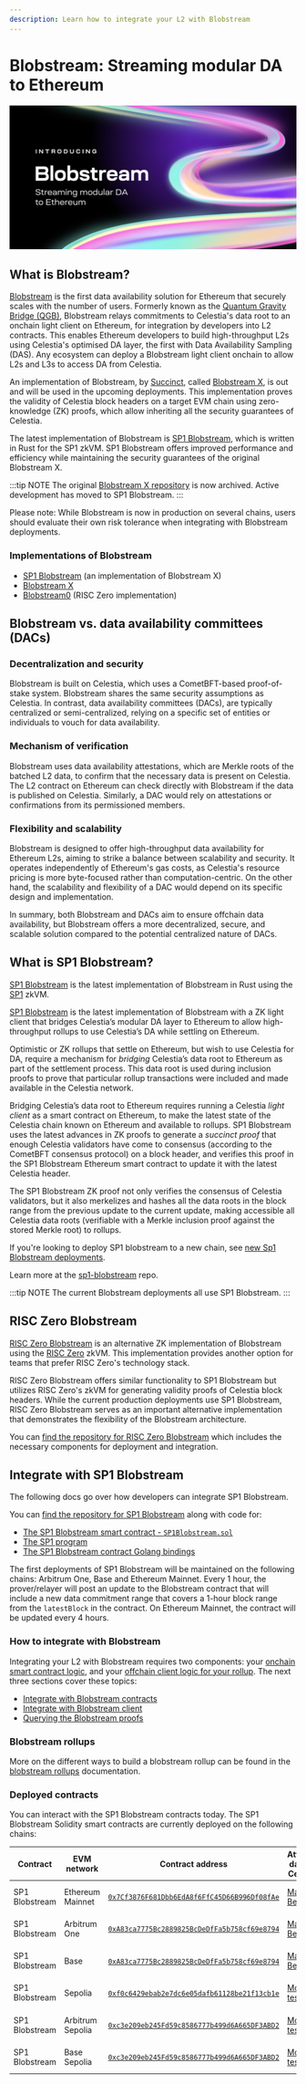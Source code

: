 ```yaml
---
description: Learn how to integrate your L2 with Blobstream
---
```


# Blobstream: Streaming modular DA to Ethereum

![Blobstream logo](/img/blobstream/blobstream_logo.png)

## What is Blobstream?

[Blobstream](https://blog.celestia.org/introducing-blobstream/)
is the first data availability solution for Ethereum that securely
scales with the number of users. Formerly known as the [Quantum Gravity Bridge (QGB)](https://blog.celestia.org/celestiums/),
Blobstream relays commitments to Celestia's data root to an onchain light client
on Ethereum, for integration by developers into L2 contracts. This enables Ethereum
developers to build high-throughput L2s using Celestia's optimised DA layer,
the first with Data Availability Sampling (DAS). Any ecosystem can deploy a
Blobstream light client onchain to allow L2s and L3s to access DA from Celestia.

An implementation of Blobstream, by [Succinct](https://docs.succinct.xyz/), called
[Blobstream X](https://github.com/succinctlabs/blobstreamx), is out
and will be used in the upcoming deployments. This implementation proves the
validity of Celestia block headers on a target EVM chain using zero-knowledge (ZK)
proofs, which allow inheriting all the security
guarantees of Celestia.

The latest implementation of Blobstream is [SP1 Blobstream](https://github.com/succinctlabs/sp1-blobstream),
which is written in Rust for the SP1 zkVM. SP1 Blobstream offers improved performance and
efficiency while maintaining the security guarantees of the original Blobstream X.

:::tip NOTE
The original [Blobstream X repository](https://github.com/succinctlabs/blobstreamx) 
is now archived. Active development has moved to SP1 Blobstream.
:::

Please note: While Blobstream is now in production on several chains, users should evaluate their own risk tolerance when integrating with Blobstream deployments.

### Implementations of Blobstream

- [SP1 Blobstream](#what-is-sp1-blobstream) (an implementation of Blobstream X)
- [Blobstream X](/how-to-guides/blobstreamx.md)
- [Blobstream0](#risc-zero-blobstream) (RISC Zero implementation)

## Blobstream vs. data availability committees (DACs)

### Decentralization and security

Blobstream is built on Celestia, which uses a CometBFT-based proof-of-stake
system. Blobstream shares the same security assumptions
as Celestia. In contrast, data availability committees (DACs), are typically
centralized or semi-centralized, relying on a specific set of entities or
individuals to vouch for data availability.

### Mechanism of verification

Blobstream uses data availability attestations, which are Merkle roots of
the batched L2 data, to confirm that the necessary data is present on Celestia.
The L2 contract on Ethereum can check directly with Blobstream if the data
is published on Celestia. Similarly, a DAC would rely on
attestations or confirmations from its permissioned members.

### Flexibility and scalability

Blobstream is designed to offer high-throughput data availability for Ethereum
L2s, aiming to strike a balance between scalability and security. It operates
independently of Ethereum's gas costs, as Celestia's resource pricing is more
byte-focused rather than computation-centric. On the other hand, the scalability
and flexibility of a DAC would depend on its specific design and implementation.

In summary, both Blobstream and DACs aim to ensure offchain data availability,
but Blobstream offers a more decentralized, secure, and scalable solution
compared to the potential centralized nature of DACs.

## What is SP1 Blobstream?

[SP1 Blobstream](https://github.com/succinctlabs/sp1-blobstream) is the latest implementation of Blobstream
in Rust using the [SP1](https://github.com/succinctlabs/sp1) zkVM.

[SP1 Blobstream](https://github.com/succinctlabs/sp1-blobstream) is the latest implementation of Blobstream with a
ZK light client that bridges Celestia’s modular DA layer to
Ethereum to allow high-throughput rollups to use Celestia’s DA while settling
on Ethereum.

Optimistic or ZK rollups that settle on Ethereum, but wish to use Celestia for
DA, require a mechanism for _bridging_ Celestia’s data root to Ethereum as part
of the settlement process. This data root is used during inclusion proofs to
prove that particular rollup transactions were included and made available in
the Celestia network.

Bridging Celestia’s data root to Ethereum requires running a Celestia
_light client_ as a smart contract on Ethereum, to make the latest state
of the Celestia chain known on Ethereum and available to rollups. SP1 Blobstream
uses the latest advances in ZK proofs to generate a
_succinct proof_ that enough Celestia validators have come to consensus
(according to the CometBFT consensus protocol) on a block header, and
verifies this proof in the SP1 Blobstream Ethereum smart contract to update
it with the latest Celestia header.

The SP1 Blobstream ZK proof not only verifies the consensus of
Celestia validators, but it also merkelizes and hashes all the data roots
in the block range from the previous update to the current update, making
accessible all Celestia data roots (verifiable with a Merkle inclusion proof
against the stored Merkle root) to rollups.

If you're looking to deploy SP1 blobstream to a new chain,
see [new Sp1 Blobstream deployments](/how-to-guides/sp1-blobstream-deploy.md).

Learn more at the [sp1-blobstream](https://github.com/succinctlabs/sp1-blobstream)
repo.

:::tip NOTE
The current Blobstream deployments all use SP1 Blobstream.
:::

## RISC Zero Blobstream

[RISC Zero Blobstream](https://github.com/risc0/blobstream0) is an alternative 
ZK implementation of Blobstream using the [RISC Zero](https://github.com/risc0/risc0) zkVM.
This implementation provides another option for teams that prefer RISC Zero's technology stack.

RISC Zero Blobstream offers similar functionality to SP1 Blobstream but utilizes
RISC Zero's zkVM for generating validity proofs of Celestia block headers. 
While the current production deployments use SP1 Blobstream, RISC Zero Blobstream
serves as an important alternative implementation that demonstrates the flexibility
of the Blobstream architecture.

You can [find the repository for RISC Zero Blobstream](https://github.com/risc0/blobstream0)
which includes the necessary components for deployment and integration.

## Integrate with SP1 Blobstream

The following docs go over how developers can integrate SP1 Blobstream.

You can [find the repository for SP1 Blobstream](https://github.com/succinctlabs/sp1-blobstream)
along with code for:

- [The SP1 Blobstream smart contract - `SP1Blobstream.sol`](https://github.com/succinctlabs/sp1-blobstream/blob/main/contracts/src/SP1Blobstream.sol)
- [The SP1 program](https://github.com/succinctlabs/sp1-blobstream/tree/main/program)
- [The SP1 Blobstream contract Golang bindings](https://github.com/succinctlabs/sp1-blobstream/blob/main/bindings/SP1Blobstream.go)

The first deployments of SP1 Blobstream will be maintained on the
following chains: Arbitrum One, Base and Ethereum Mainnet. Every 1
hour, the prover/relayer will post an update to the Blobstream contract
that will include a new data commitment range that covers a 1-hour
block range from the `latestBlock` in the contract.
On Ethereum Mainnet, the contract will be updated
every 4 hours.

### How to integrate with Blobstream

Integrating your L2 with Blobstream requires two components: your
[onchain smart contract logic](/how-to-guides/blobstream-contracts.md),
and your [offchain client logic for your rollup](/how-to-guides/blobstream-offchain.md).
The next three sections cover these
topics:

- [Integrate with Blobstream contracts](/how-to-guides/blobstream-contracts.md)
- [Integrate with Blobstream client](/how-to-guides/blobstream-offchain.md)
- [Querying the Blobstream proofs](/how-to-guides/blobstream-proof-queries.md)

### Blobstream rollups

More on the different ways to build a blobstream rollup can be found in the
[blobstream rollups](/how-to-guides/blobstream-rollups.md) documentation.

### Deployed contracts

You can interact with the SP1 Blobstream contracts today. The
SP1 Blobstream Solidity smart contracts are currently deployed on
the following chains:

<!-- markdownlint-disable MD013 -->

| Contract       | EVM network      | Contract address                                                                                                                       | Attested data on Celestia                        | Link to Celenium                                                                       |
| -------------- | ---------------- | -------------------------------------------------------------------------------------------------------------------------------------- | ------------------------------------------------ | -------------------------------------------------------------------------------------- |
| SP1 Blobstream | Ethereum Mainnet | [`0x7Cf3876F681Dbb6EdA8f6FfC45D66B996Df08fAe`](https://etherscan.io/address/0x7Cf3876F681Dbb6EdA8f6FfC45D66B996Df08fAe#events)         | [Mainnet Beta](/how-to-guides/mainnet.md)        | [Deployment on Celenium](https://celenium.io/blobstream?network=ethereum&page=1)       |
| SP1 Blobstream | Arbitrum One     | [`0xA83ca7775Bc2889825BcDeDfFa5b758cf69e8794`](https://arbiscan.io/address/0xA83ca7775Bc2889825BcDeDfFa5b758cf69e8794#events)          | [Mainnet Beta](/how-to-guides/mainnet.md)        | [Deployment on Celenium](https://celenium.io/blobstream?network=arbitrum&page=1)       |
| SP1 Blobstream | Base             | [`0xA83ca7775Bc2889825BcDeDfFa5b758cf69e8794`](https://basescan.org/address/0xA83ca7775Bc2889825BcDeDfFa5b758cf69e8794#events)         | [Mainnet Beta](/how-to-guides/mainnet.md)        | [Deployment on Celenium](https://celenium.io/blobstream?network=base&page=1)           |
| SP1 Blobstream | Sepolia          | [`0xf0c6429ebab2e7dc6e05dafb61128be21f13cb1e`](https://sepolia.etherscan.io/address/0xf0c6429ebab2e7dc6e05dafb61128be21f13cb1e#events) | [Mocha testnet](/how-to-guides/mocha-testnet.md) | [Deployment on Celenium](https://mocha.celenium.io/blobstream?network=ethereum&page=1) |
| SP1 Blobstream | Arbitrum Sepolia | [`0xc3e209eb245Fd59c8586777b499d6A665DF3ABD2`](https://sepolia.arbiscan.io/address/0xc3e209eb245Fd59c8586777b499d6A665DF3ABD2#events)  | [Mocha testnet](/how-to-guides/mocha-testnet.md) | [Deployment on Celenium](https://mocha.celenium.io/blobstream?network=arbitrum&page=1) |
| SP1 Blobstream | Base Sepolia     | [`0xc3e209eb245Fd59c8586777b499d6A665DF3ABD2`](https://sepolia.basescan.org/address/0xc3e209eb245Fd59c8586777b499d6A665DF3ABD2#events) | [Mocha testnet](/how-to-guides/mocha-testnet.md) | [Deployment on Celenium](https://mocha.celenium.io/blobstream?network=base&page=1)     |
